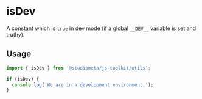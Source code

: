 # isDev

A constant which is `true` in dev mode (if a global `__DEV__` variable is set and truthy).

## Usage

```js
import { isDev } from '@studiometa/js-toolkit/utils';

if (isDev) {
  console.log('We are in a development environment.');
}
```
